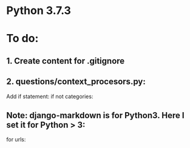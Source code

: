 # Python 3.7.3


# To do:


## 1. Create content for .gitignore

## 2. questions/context_procesors.py:

Add if statement: if not categories:

## Note: django-markdown is for Python3. Here I set it for Python > 3:

for urls:
